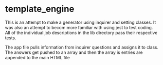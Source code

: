 # template_engine

This is an attempt to make a generator using inquirer and setting classes. It was also an attempt to becom more familiar with using jest to test coding. All of the individual job descriptions in the lib directory pass their respective tests.

The app file pulls information from inquirer questions and assigns it to class. The answers get pushed to an array and then the array is entries are appended to the main HTML file